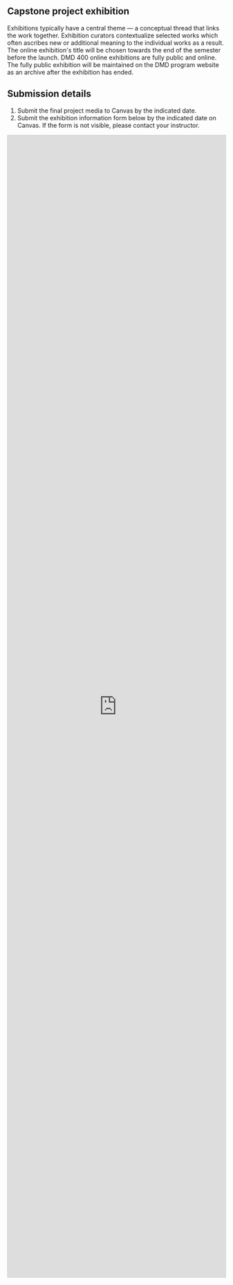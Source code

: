 ## Capstone project exhibition

Exhibitions typically have a central theme — a conceptual thread that links the work together. Exhibition curators contextualize selected works which often ascribes new or additional meaning to the individual works as a result. The online exhibition's title will be chosen towards the end of the semester before the launch. DMD 400 online exhibitions are fully public and online. The fully public exhibition will be maintained on the DMD program website as an archive after the exhibition has ended.

## Submission details

1. Submit the final project media to Canvas by the indicated date.
2. Submit the exhibition information form below by the indicated date on Canvas. If the form is not visible, please contact your instructor.

<script src="https://static.airtable.com/js/embed/embed_snippet_v1.js"></script><iframe class="airtable-embed airtable-dynamic-height" src="https://airtable.com/embed/shrK9itvDXkCShJg4?backgroundColor=orange" frameborder="0" onmousewheel="" width="100%" height="2643" style="background: transparent; border: 1px solid #ccc;"></iframe>